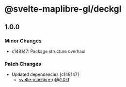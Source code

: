 # @svelte-maplibre-gl/deckgl

## 1.0.0

### Minor Changes

- c148147: Package structure overhaul

### Patch Changes

- Updated dependencies [c148147]
  - svelte-maplibre-gl@1.0.0
